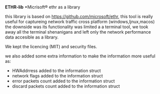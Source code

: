 **ETHR-lib**
*Micrisoft® ethr as a library

this library is based on https://github.com/microsoft/ethr, this tool is really useful for captureing network traffic cross platform (windows,ljnux,macos) the downside was its functionality was limited a a terminal tool, we took away all the terminal shenanigans and left only the network performance data  accesible as a library.

We kept the licencing (MIT) and security files.

we also added some extra information to make the information more useful as: 

* HWAddrress added to the information struct
* network flags added to the information struct
* error packets count added to the information struct
* discard packets count added to the information struct




